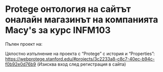 # Protege онтология на сайтът оналайн магазинът на компанията Macy's за курс INFM103 

Пълен проект на:

Цялостно изпълнение на проекта с “Protege” с история и “Properties”:
https://webprotege.stanford.edu/#projects/3c2233a8-c8c7-40ec-b94c-f0b92e0d76b9
(Изисква вход след регистрация в сайта)

